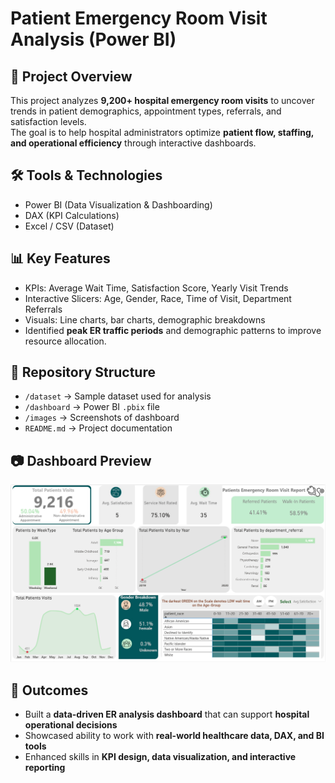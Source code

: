 # Patient Emergency Room Visit Analysis (Power BI)

## 📌 Project Overview
This project analyzes **9,200+ hospital emergency room visits** to uncover trends in patient demographics, appointment types, referrals, and satisfaction levels.  
The goal is to help hospital administrators optimize **patient flow, staffing, and operational efficiency** through interactive dashboards.

## 🛠️ Tools & Technologies
- Power BI (Data Visualization & Dashboarding)
- DAX (KPI Calculations)
- Excel / CSV (Dataset)

## 📊 Key Features
- KPIs: Average Wait Time, Satisfaction Score, Yearly Visit Trends  
- Interactive Slicers: Age, Gender, Race, Time of Visit, Department Referrals  
- Visuals: Line charts, bar charts, demographic breakdowns  
- Identified **peak ER traffic periods** and demographic patterns to improve resource allocation.

## 📂 Repository Structure
- `/dataset` → Sample dataset used for analysis  
- `/dashboard` → Power BI `.pbix` file  
- `/images` → Screenshots of dashboard  
- `README.md` → Project documentation  

## 📷 Dashboard Preview
![Dashboard Screenshot](Dashboard_preview.png)

## 🚀 Outcomes
- Built a **data-driven ER analysis dashboard** that can support **hospital operational decisions**  
- Showcased ability to work with **real-world healthcare data, DAX, and BI tools**  
- Enhanced skills in **KPI design, data visualization, and interactive reporting**
